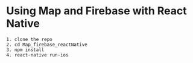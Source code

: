 # Using Map and Firebase with React Native

``` 
1. clone the repo
2. cd Map_firebase_reactNative
3. npm install
4. react-native run-ios
